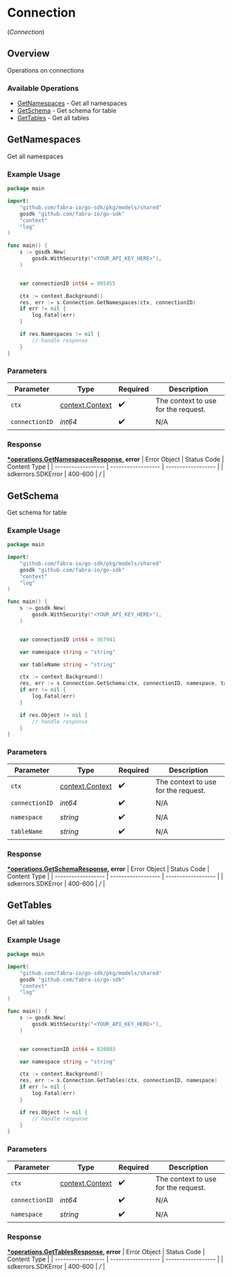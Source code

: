 # Connection
(*Connection*)

## Overview

Operations on connections

### Available Operations

* [GetNamespaces](#getnamespaces) - Get all namespaces
* [GetSchema](#getschema) - Get schema for table
* [GetTables](#gettables) - Get all tables

## GetNamespaces

Get all namespaces

### Example Usage

```go
package main

import(
	"github.com/fabra-io/go-sdk/pkg/models/shared"
	gosdk "github.com/fabra-io/go-sdk"
	"context"
	"log"
)

func main() {
    s := gosdk.New(
        gosdk.WithSecurity("<YOUR_API_KEY_HERE>"),
    )


    var connectionID int64 = 995455

    ctx := context.Background()
    res, err := s.Connection.GetNamespaces(ctx, connectionID)
    if err != nil {
        log.Fatal(err)
    }

    if res.Namespaces != nil {
        // handle response
    }
}
```

### Parameters

| Parameter                                             | Type                                                  | Required                                              | Description                                           |
| ----------------------------------------------------- | ----------------------------------------------------- | ----------------------------------------------------- | ----------------------------------------------------- |
| `ctx`                                                 | [context.Context](https://pkg.go.dev/context#Context) | :heavy_check_mark:                                    | The context to use for the request.                   |
| `connectionID`                                        | *int64*                                               | :heavy_check_mark:                                    | N/A                                                   |


### Response

**[*operations.GetNamespacesResponse](../../pkg/models/operations/getnamespacesresponse.md), error**
| Error Object       | Status Code        | Content Type       |
| ------------------ | ------------------ | ------------------ |
| sdkerrors.SDKError | 400-600            | */*                |

## GetSchema

Get schema for table

### Example Usage

```go
package main

import(
	"github.com/fabra-io/go-sdk/pkg/models/shared"
	gosdk "github.com/fabra-io/go-sdk"
	"context"
	"log"
)

func main() {
    s := gosdk.New(
        gosdk.WithSecurity("<YOUR_API_KEY_HERE>"),
    )


    var connectionID int64 = 367941

    var namespace string = "string"

    var tableName string = "string"

    ctx := context.Background()
    res, err := s.Connection.GetSchema(ctx, connectionID, namespace, tableName)
    if err != nil {
        log.Fatal(err)
    }

    if res.Object != nil {
        // handle response
    }
}
```

### Parameters

| Parameter                                             | Type                                                  | Required                                              | Description                                           |
| ----------------------------------------------------- | ----------------------------------------------------- | ----------------------------------------------------- | ----------------------------------------------------- |
| `ctx`                                                 | [context.Context](https://pkg.go.dev/context#Context) | :heavy_check_mark:                                    | The context to use for the request.                   |
| `connectionID`                                        | *int64*                                               | :heavy_check_mark:                                    | N/A                                                   |
| `namespace`                                           | *string*                                              | :heavy_check_mark:                                    | N/A                                                   |
| `tableName`                                           | *string*                                              | :heavy_check_mark:                                    | N/A                                                   |


### Response

**[*operations.GetSchemaResponse](../../pkg/models/operations/getschemaresponse.md), error**
| Error Object       | Status Code        | Content Type       |
| ------------------ | ------------------ | ------------------ |
| sdkerrors.SDKError | 400-600            | */*                |

## GetTables

Get all tables

### Example Usage

```go
package main

import(
	"github.com/fabra-io/go-sdk/pkg/models/shared"
	gosdk "github.com/fabra-io/go-sdk"
	"context"
	"log"
)

func main() {
    s := gosdk.New(
        gosdk.WithSecurity("<YOUR_API_KEY_HERE>"),
    )


    var connectionID int64 = 820803

    var namespace string = "string"

    ctx := context.Background()
    res, err := s.Connection.GetTables(ctx, connectionID, namespace)
    if err != nil {
        log.Fatal(err)
    }

    if res.Object != nil {
        // handle response
    }
}
```

### Parameters

| Parameter                                             | Type                                                  | Required                                              | Description                                           |
| ----------------------------------------------------- | ----------------------------------------------------- | ----------------------------------------------------- | ----------------------------------------------------- |
| `ctx`                                                 | [context.Context](https://pkg.go.dev/context#Context) | :heavy_check_mark:                                    | The context to use for the request.                   |
| `connectionID`                                        | *int64*                                               | :heavy_check_mark:                                    | N/A                                                   |
| `namespace`                                           | *string*                                              | :heavy_check_mark:                                    | N/A                                                   |


### Response

**[*operations.GetTablesResponse](../../pkg/models/operations/gettablesresponse.md), error**
| Error Object       | Status Code        | Content Type       |
| ------------------ | ------------------ | ------------------ |
| sdkerrors.SDKError | 400-600            | */*                |
